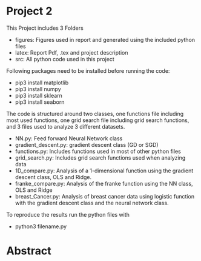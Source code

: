 # Project 2

This Project includes 3 Folders
- figures:  Figures used in report and generated using the included python files
- latex:    Report Pdf, .tex and project description 
- src:      All python code used in this project 

Following packages need to be installed before running the code:
- pip3 install matplotlib
- pip3 install numpy 
- pip3 install sklearn
- pip3 install seaborn

The code is structured around two classes, one functions file including most used functions, one grid search file including grid search functions, and 3 files used to analyze 3 different datasets.
- NN.py: Feed forward Neural Network class
- gradient_descent.py: gradient descent class (GD or SGD)
- functions.py: Includes functions used in most of other python files
- grid_search.py: Includes grid search functions used when analyzing data
- 1D_compare.py: Analysis of a 1-dimensional function using the gradient descent class, OLS and Ridge.
- franke_compare.py: Analysis of the franke function using the NN class, OLS and Ridge 
- breast_Cancer.py: Analysis of breast cancer data using logistic function with the gradient descent class and the neural network class.

To reproduce the results run the python files with
- python3 filename.py  


# Abstract
